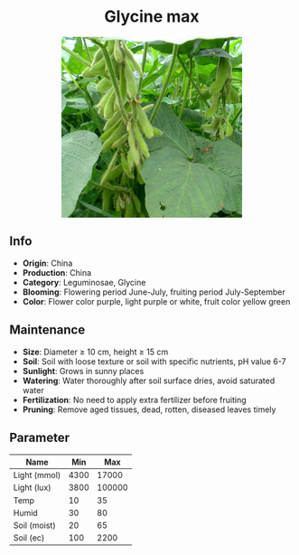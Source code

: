 <h1 align='center'>Glycine max</h1>
<p align="center">
    <img 
        align='center'
        width='320'
        src="../images/glycine max.png" 
        alt='Glycine max' />
</p>

## Info

 - **Origin**: China
 - **Production**: China
 - **Category**: Leguminosae, Glycine
 - **Blooming**: Flowering period June-July, fruiting period July-September
 - **Color**: Flower color purple, light purple or white, fruit color yellow green

## Maintenance

 - **Size**: Diameter ≥ 10 cm, height ≥ 15 cm
 - **Soil**: Soil with loose texture or soil with specific nutrients, pH value 6-7
 - **Sunlight**: Grows in sunny places
 - **Watering**: Water thoroughly after soil surface dries, avoid saturated water
 - **Fertilization**: No need to apply extra fertilizer before fruiting
 - **Pruning**: Remove aged tissues, dead, rotten, diseased leaves timely

## Parameter

| Name         | Min  | Max   |
|--------------|------|-------|
| Light (mmol) | 4300 | 17000  |
| Light (lux)  | 3800 | 100000 |
| Temp         | 10    | 35    |
| Humid        | 30   | 80    |
| Soil (moist) | 20   | 65    |
| Soil (ec)    | 100  | 2200  |
